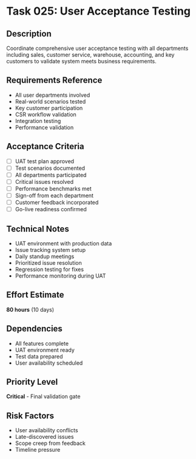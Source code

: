 # Task 025: User Acceptance Testing

## Description
Coordinate comprehensive user acceptance testing with all departments including sales, customer service, warehouse, accounting, and key customers to validate system meets business requirements.

## Requirements Reference
- All user departments involved
- Real-world scenarios tested
- Key customer participation
- CSR workflow validation
- Integration testing
- Performance validation

## Acceptance Criteria
- [ ] UAT test plan approved
- [ ] Test scenarios documented
- [ ] All departments participated
- [ ] Critical issues resolved
- [ ] Performance benchmarks met
- [ ] Sign-off from each department
- [ ] Customer feedback incorporated
- [ ] Go-live readiness confirmed

## Technical Notes
- UAT environment with production data
- Issue tracking system setup
- Daily standup meetings
- Prioritized issue resolution
- Regression testing for fixes
- Performance monitoring during UAT

## Effort Estimate
**80 hours** (10 days)

## Dependencies
- All features complete
- UAT environment ready
- Test data prepared
- User availability scheduled

## Priority Level
**Critical** - Final validation gate

## Risk Factors
- User availability conflicts
- Late-discovered issues
- Scope creep from feedback
- Timeline pressure